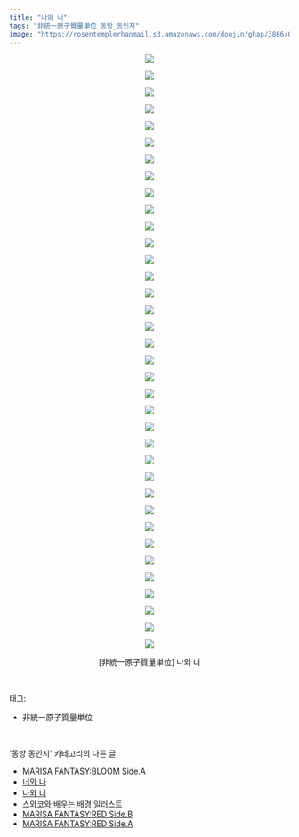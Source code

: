 ```yaml
---
title: "나와 너"
tags: "非統一原子質量単位 동방_동인지"
image: "https://rosentemplerhanmail.s3.amazonaws.com/doujin/ghap/3866/001.jpg"
---
```

<div class="article">
<p style="text-align: center; clear: none; float: none;"><img src="{{ site.imgserver11 }}/ghap/3866/001.jpg"/></p>
<p style="text-align: center; clear: none; float: none;"><img src="{{ site.imgserver11 }}/ghap/3866/002.jpg"/></p>
<p style="text-align: center; clear: none; float: none;"><img src="{{ site.imgserver11 }}/ghap/3866/003.jpg"/></p>
<p style="text-align: center; clear: none; float: none;"><img src="{{ site.imgserver11 }}/ghap/3866/004.jpg"/></p>
<p style="text-align: center; clear: none; float: none;"><img src="{{ site.imgserver11 }}/ghap/3866/005.jpg"/></p>
<p style="text-align: center; clear: none; float: none;"><img src="{{ site.imgserver11 }}/ghap/3866/006.jpg"/></p>
<p style="text-align: center; clear: none; float: none;"><img src="{{ site.imgserver11 }}/ghap/3866/007.jpg"/></p>
<p style="text-align: center; clear: none; float: none;"><img src="{{ site.imgserver11 }}/ghap/3866/008.jpg"/></p>
<p style="text-align: center; clear: none; float: none;"><img src="{{ site.imgserver11 }}/ghap/3866/009.jpg"/></p>
<p style="text-align: center; clear: none; float: none;"><img src="{{ site.imgserver11 }}/ghap/3866/010.jpg"/></p>
<p style="text-align: center; clear: none; float: none;"><img src="{{ site.imgserver11 }}/ghap/3866/011.jpg"/></p>
<p style="text-align: center; clear: none; float: none;"><img src="{{ site.imgserver11 }}/ghap/3866/012.jpg"/></p>
<p style="text-align: center; clear: none; float: none;"><img src="{{ site.imgserver11 }}/ghap/3866/013.jpg"/></p>
<p style="text-align: center; clear: none; float: none;"><img src="{{ site.imgserver11 }}/ghap/3866/014.jpg"/></p>
<p style="text-align: center; clear: none; float: none;"><img src="{{ site.imgserver11 }}/ghap/3866/015.jpg"/></p>
<p style="text-align: center; clear: none; float: none;"><img src="{{ site.imgserver11 }}/ghap/3866/016.jpg"/></p>
<p style="text-align: center; clear: none; float: none;"><img src="{{ site.imgserver11 }}/ghap/3866/017.jpg"/></p>
<p style="text-align: center; clear: none; float: none;"><img src="{{ site.imgserver11 }}/ghap/3866/018.jpg"/></p>
<p style="text-align: center; clear: none; float: none;"><img src="{{ site.imgserver11 }}/ghap/3866/019.jpg"/></p>
<p style="text-align: center; clear: none; float: none;"><img src="{{ site.imgserver11 }}/ghap/3866/020.jpg"/></p>
<p style="text-align: center; clear: none; float: none;"><img src="{{ site.imgserver11 }}/ghap/3866/021.jpg"/></p>
<p style="text-align: center; clear: none; float: none;"><img src="{{ site.imgserver11 }}/ghap/3866/022.jpg"/></p>
<p style="text-align: center; clear: none; float: none;"><img src="{{ site.imgserver11 }}/ghap/3866/023.jpg"/></p>
<p style="text-align: center; clear: none; float: none;"><img src="{{ site.imgserver11 }}/ghap/3866/024.jpg"/></p>
<p style="text-align: center; clear: none; float: none;"><img src="{{ site.imgserver11 }}/ghap/3866/025.jpg"/></p>
<p style="text-align: center; clear: none; float: none;"><img src="{{ site.imgserver11 }}/ghap/3866/026.jpg"/></p>
<p style="text-align: center; clear: none; float: none;"><img src="{{ site.imgserver11 }}/ghap/3866/027.jpg"/></p>
<p style="text-align: center; clear: none; float: none;"><img src="{{ site.imgserver11 }}/ghap/3866/028.jpg"/></p>
<p style="text-align: center; clear: none; float: none;"><img src="{{ site.imgserver11 }}/ghap/3866/029.jpg"/></p>
<p style="text-align: center; clear: none; float: none;"><img src="{{ site.imgserver11 }}/ghap/3866/030.jpg"/></p>
<p style="text-align: center; clear: none; float: none;"><img src="{{ site.imgserver11 }}/ghap/3866/031.jpg"/></p>
<p style="text-align: center; clear: none; float: none;"><img src="{{ site.imgserver11 }}/ghap/3866/032.jpg"/></p>
<p style="text-align: center; clear: none; float: none;"><img src="{{ site.imgserver11 }}/ghap/3866/033.jpg"/></p>
<p style="text-align: center; clear: none; float: none;"><img src="{{ site.imgserver11 }}/ghap/3866/034.jpg"/></p>
<p style="text-align: center; clear: none; float: none;"><img src="{{ site.imgserver11 }}/ghap/3866/035.jpg"/></p>
<p style="text-align: center; clear: none; float: none;"><img src="{{ site.imgserver11 }}/ghap/3866/036.jpg"/></p>
<p style="text-align: center; clear: none; float: none;">[非統一原子質量単位] 나와 너</p>
</div><br/>
<div class="tagTrail">
<p>태그: </p>
<ul>
<li>非統一原子質量単位</li>
</ul>
</div><br/>
<div class="another">
<p>'동방 동인지' 카테고리의 다른 글</p>
<ul>
<li><a href="/ghap_3868">MARISA FANTASY:BLOOM Side.A</a></li>
<li><a href="/ghap_3867">너와 나</a></li>
<li><a href="/ghap_3866">나와 너</a></li>
<li><a href="/ghap_3865">스와코와 배우는 배경 일러스트</a></li>
<li><a href="/ghap_3864">MARISA FANTASY:RED Side.B</a></li>
<li><a href="/ghap_3863">MARISA FANTASY:RED Side.A</a></li>
</ul>
</div><br/>
<div class="cb_module cb_fluid">
<div class="cb_wrt cb_profile">
</div><!-- commentList close -->
</div><br/>
